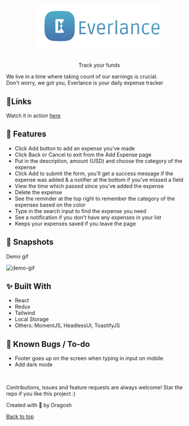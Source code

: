 <h1 id="top" align="center">

![preview](./src/assets/readme.png)</h1>

<p align="center">Track your funds</p>

We live in a time where taking count of our earnings is crucial.<br/>
Don't worry, we got you, Everlance is your daily expense tracker

## 🎯Links

Watch it in action [here](https://everlance-expense-tracker.netlify.app)

## 📌 Features

- Click Add button to add an expense you've made
- Click Back or Cancel to exit from the Add Expense page
- Put in the description, amount (USD) and choose the category of the expense
- Click Add to submit the form, you'll get a success message if the expense was added & a notifier at the bottom if you've missed a field
- View the time which passed since you've added the expense
- Delete the expense 
- See the reminder at the top right to remember the category of the expenses based on the color
- Type in the search input to find the expense you need
- See a notification if you don't have any expenses in your list
- Keeps your expenses saved if you leave the page


## 🤳 Snapshots

Demo gif

![demo-gif](./src/assets/Animation.gif)

## ✨ Built With

- React
- Redux
- Tailwind
- Local Storage
- Others: MomentJS, HeadlessUI, ToastifyJS

## 🤖 Known Bugs / To-do

- Footer goes up on the screen when typing in input on mobile
- Add dark mode

<br/>

Contributions, issues and feature requests are always welcome!
Star the repo if you like this project :)

Created with 🤎 by Dragosh

<a href="#top">Back to top</a>
